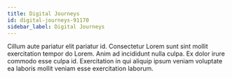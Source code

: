 ```yaml
---
title: Digital Journeys
id: digital-journeys-91170
sidebar_label: Digital Journeys
---
```


Cillum aute pariatur elit pariatur id. Consectetur Lorem sunt sint mollit exercitation tempor do Lorem. Anim ad incididunt nulla culpa. Ex dolor irure commodo esse culpa id. Exercitation in qui aliquip ipsum veniam voluptate ea laboris mollit veniam esse exercitation laborum.

